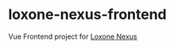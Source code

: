 # loxone-nexus-frontend

Vue Frontend project for [Loxone Nexus](https://github.com/Multivit4min/loxone-nexus)
